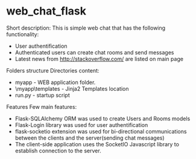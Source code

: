 # web_chat_flask

Short description:
This is simple web chat that has the following functionality:
- User authentification
- Authenticated users can create chat rooms and send messages
- Latest news from http://stackoverflow.com/ are listed on main page


Folders structure
Directories content:
 - myapp - WEB application folder.
 - \myapp\templates -  Jinja2 Templates location 
 - run.py - startup script 

Features
Few main features:
 - Flask-SQLAlchemy ORM was used to create Users and Rooms models 
 - Flask-Login library was used for user authentification
 - flask-socketio extension was used for bi-directional communications between the clients and the server(sending chat messages)
 - The client-side application uses the SocketIO Javascript library to establish connection to the server.

